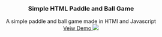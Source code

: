 

<br />
<div align="center">

  <h3 align="center">Simple HTML Paddle and Ball Game
</h3>

  <p align="center">
	A simple paddle and ball game made in HTMl and Javascript
    <br />
	    <a href="https://anandu-raveendran.github.io/paddle-and-ball-game/"> Veiw Demo
  </a>
<img src = "https://github.com/Anandu-Raveendran/paddle-and-ball-game/main/ping_pong.png?raw=true"/>

</div>



